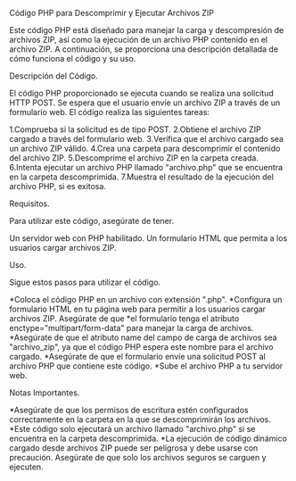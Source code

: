 Código PHP para Descomprimir y Ejecutar Archivos ZIP

Este código PHP está diseñado para manejar la carga y descompresión de archivos ZIP, así como la ejecución de un archivo PHP contenido en el archivo ZIP. A continuación, se proporciona una descripción detallada de cómo funciona el código y su uso.

Descripción del Código.

El código PHP proporcionado se ejecuta cuando se realiza una solicitud HTTP POST. Se espera que el usuario envíe un archivo ZIP a través de un formulario web. El código realiza las siguientes tareas:

1.Comprueba si la solicitud es de tipo POST.
2.Obtiene el archivo ZIP cargado a través del formulario web.
3.Verifica que el archivo cargado sea un archivo ZIP válido.
4.Crea una carpeta para descomprimir el contenido del archivo ZIP.
5.Descomprime el archivo ZIP en la carpeta creada.
6.Intenta ejecutar un archivo PHP llamado "archivo.php" que se encuentra en la carpeta descomprimida.
7.Muestra el resultado de la ejecución del archivo PHP, si es exitosa.

Requisitos.

Para utilizar este código, asegúrate de tener.

Un servidor web con PHP habilitado.
Un formulario HTML que permita a los usuarios cargar archivos ZIP.

Uso.

Sigue estos pasos para utilizar el código.

*Coloca el código PHP en un archivo con extensión ".php".
*Configura un formulario HTML en tu página web para permitir a los usuarios cargar archivos ZIP. Asegúrate de que *el formulario tenga el atributo enctype="multipart/form-data" para manejar la carga de archivos.
*Asegúrate de que el atributo name del campo de carga de archivos sea "archivo_zip", ya que el código PHP espera este nombre para el archivo cargado.
*Asegúrate de que el formulario envíe una solicitud POST al archivo PHP que contiene este código.
*Sube el archivo PHP a tu servidor web.

Notas Importantes.

*Asegúrate de que los permisos de escritura estén configurados correctamente en la carpeta en la que se descomprimirán los archivos.
*Este código solo ejecutará un archivo llamado "archivo.php" si se encuentra en la carpeta descomprimida.
*La ejecución de código dinámico cargado desde archivos ZIP puede ser peligrosa y debe usarse con precaución. Asegúrate de que solo los archivos seguros se carguen y ejecuten.

